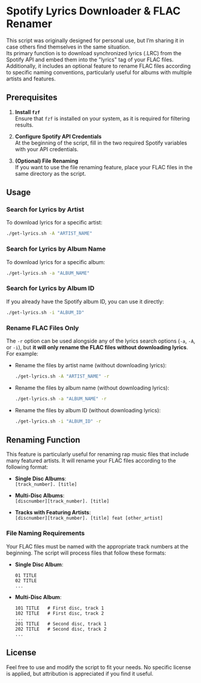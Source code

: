 # Spotify Lyrics Downloader & FLAC Renamer

This script was originally designed for personal use, but I’m sharing it in case others find themselves in the same situation.             
Its primary function is to download synchronized lyrics (.LRC) from the Spotify API and embed them into the "lyrics" tag of your FLAC files.  
Additionally, it includes an optional feature to rename FLAC files according to specific naming conventions, particularly useful for albums with multiple artists and features.

## Prerequisites

1. **Install `fzf`**  
   Ensure that `fzf` is installed on your system, as it is required for filtering results.

2. **Configure Spotify API Credentials**  
   At the beginning of the script, fill in the two required Spotify variables with your API credentials.

3. **(Optional) File Renaming**  
   If you want to use the file renaming feature, place your FLAC files in the same directory as the script.

## Usage

### Search for Lyrics by Artist
To download lyrics for a specific artist:
```bash
./get-lyrics.sh -A "ARTIST_NAME"
```

### Search for Lyrics by Album Name
To download lyrics for a specific album:
```bash
./get-lyrics.sh -a "ALBUM_NAME"
```

### Search for Lyrics by Album ID
If you already have the Spotify album ID, you can use it directly:
```bash
./get-lyrics.sh -i "ALBUM_ID"
```

### Rename FLAC Files Only
The `-r` option can be used alongside any of the lyrics search options (`-a`, `-A`, or `-i`), but **it will only rename the FLAC files without downloading lyrics**. For example:

- Rename the files by artist name (without downloading lyrics):
  ```bash
  ./get-lyrics.sh -A "ARTIST_NAME" -r
  ```

- Rename the files by album name (without downloading lyrics):
  ```bash
  ./get-lyrics.sh -a "ALBUM_NAME" -r
  ```

- Rename the files by album ID (without downloading lyrics):
  ```bash
  ./get-lyrics.sh -i "ALBUM_ID" -r
  ```

## Renaming Function

This feature is particularly useful for renaming rap music files that include many featured artists. It will rename your FLAC files according to the following format:

- **Single Disc Albums**:  
  `[track_number]. [title]`
  
- **Multi-Disc Albums**:  
  `[discnumber][track_number]. [title]`
  
- **Tracks with Featuring Artists**:  
  `[discnumber][track_number]. [title] feat [other_artist]`

### File Naming Requirements

Your FLAC files must be named with the appropriate track numbers at the beginning. The script will process files that follow these formats:

- **Single Disc Album**:  
  ```
  01 TITLE
  02 TITLE
  ...
  ```

- **Multi-Disc Album**:  
  ```
  101 TITLE   # First disc, track 1
  102 TITLE   # First disc, track 2
  ...
  201 TITLE   # Second disc, track 1
  202 TITLE   # Second disc, track 2
  ...
  ```

## License

Feel free to use and modify the script to fit your needs. No specific license is applied, but attribution is appreciated if you find it useful.